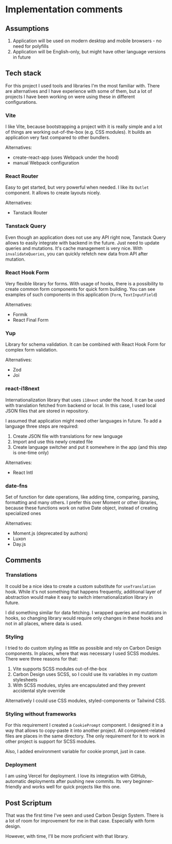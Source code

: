 # Implementation comments

## Assumptions
1. Application will be used on modern desktop and mobile browsers - no need for polyfills
2. Application will be English-only, but might have other language versions in future

## Tech stack
For this project I used tools and libraries I'm the most familiar with. There are alternatives and I have experience with some of them, but a lot of projects I have been working on were using these in different configurations.

### Vite
I like Vite, because bootstrapping a project with it is really simple and a lot of things are working out-of-the-box (e.g. CSS modules). It builds an application very fast compared to other bundlers.

Alternatives:
- create-react-app (uses Webpack under the hood)
- manual Webpack configuration

### React Router
Easy to get started, but very powerful when needed. I like its `Outlet` component. It allows to create layouts nicely.

Alternatives:
- Tanstack Router

### Tanstack Query
Even though an application does not use any API right now, Tanstack Query allows to easily integrate with backend in the future. Just need to update queries and mutations. It's cache management is very nice. With `invalidateQueries`, you can quickly refetch new data from API after mutation.

### React Hook Form
Very flexible library for forms. With usage of hooks, there is a possibility to create common form components for quick form building. You can see examples of such components in this application (`Form`, `TextInputField`) 

Alternatives:
- Formik
- React Final Form

### Yup
Library for schema validation. It can be combined with React Hook Form for complex form validation.

Alternatives:
- Zod
- Joi

### react-i18next
Internationalization library that uses `i18next` under the hood. It can be used with translation fetched from backend or local. In this case, I used local JSON files that are stored in repository.

I assumed that application might need other languages in future. To add a language three steps are required:
1. Create JSON file with translations for new language
2. Import and use this newly created file
3. Create language switcher and put it somewhere in the app (and this step is one-time only)

Alternatives:
- React Intl

### date-fns
Set of function for date operations, like adding time, comparing, parsing, formatting and many others. I prefer this over Moment or other libraries, because these functions work on native Date object, instead of creating specialized ones

Alternatives:
- Moment.js (deprecated by authors)
- Luxon
- Day.js

## Comments

### Translations
It could be a nice idea to create a custom substitute for `useTranslation` hook. While it's not something that happens frequently, additional layer of abstraction would make it easy to switch internationalization library in future.

I did something similar for data fetching. I wrapped queries and mutations in hooks, so changing library would require only changes in these hooks and not in all places, where data is used. 

### Styling 
I tried to do custom styling as little as possible and rely on Carbon Design components. In places, where that was necessary I used SCSS modules. There were three reasons for that:
1. Vite supports SCSS modules out-of-the-box
2. Carbon Design uses SCSS, so I could use its variables in my custom stylesheets
3. With SCSS modules, styles are encapsulated and they prevent accidental style override

Alternatively I could use CSS modules, styled-components or Tailwind CSS.

### Styling without frameworks
For this requirement I created a `CookiePrompt` component. I designed it in a way that allows to copy-paste it into another project. All component-related files are places in the same directory. The only requirement for it to work in other project is support for SCSS modules.

Also, I added environment variable for cookie prompt, just in case.

### Deployment
I am using Vercel for deployment. I love its integration with GitHub, automatic deployments after pushing new commits. Its very beginner-friendly and works well for quick projects like this one.

## Post Scriptum
That was the first time I've seen and used Carbon Design System. There is a lot of room for improvement for me in that case. Especially with form design.

However, with time, I'll be more proficient with that library.

